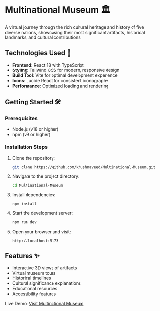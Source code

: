 # Multinational Museum 🏛️

A virtual journey through the rich cultural heritage and history of five diverse nations, showcasing their most significant artifacts, historical landmarks, and cultural contributions.

## Technologies Used 🚀
- **Frontend**: React 18 with TypeScript
- **Styling**: Tailwind CSS for modern, responsive design
- **Build Tool**: Vite for optimal development experience
- **Icons**: Lucide React for consistent iconography
- **Performance**: Optimized loading and rendering

## Getting Started 🛠️

### Prerequisites

- Node.js (v18 or higher)
- npm (v9 or higher)

### Installation Steps

1. Clone the repository:
   ```bash
   git clone https://github.com/khushnaveed/Multinational-Museum.git
   ```

2. Navigate to the project directory:
   ```bash
   cd Multinational-Museum
   ```

3. Install dependencies:
   ```bash
   npm install
   ```

4. Start the development server:
   ```bash
   npm run dev
   ```

5. Open your browser and visit:
   ```
   http://localhost:5173
   ```

## Features ✨

- Interactive 3D views of artifacts
- Virtual museum tours
- Historical timelines
- Cultural significance explanations
- Educational resources
- Accessibility features

Live Demo: [Visit Multinational Museum](https://museumsphere.netlify.app/)
